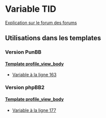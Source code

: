 # Variable TID
[Explication sur le forum des forums](http://forum.forumactif.com/t294113-listing-des-variables#TID)

## Utilisations dans les templates

### Version PunBB

#### [Template profile_view_body](punbb/profile_view_body.md)
* [Variable à la ligne 163](../punbb/profile_view_body.tpl#L163)

### Version phpBB2

#### [Template profile_view_body](subsilver/profile_view_body.md)
* [Variable à la ligne 177](../subsilver/profile_view_body.tpl#L177)